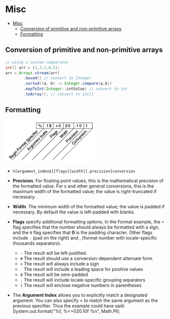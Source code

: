 # Misc

- [Misc](#misc)
  - [Conversion of primitive and non-primitive arrays](#conversion-of-primitive-and-non-primitive-arrays)
  - [Formatting](#formatting)

## Conversion of primitive and non-primitive arrays

```java
// using a custom comparator
int[] arr = {1,3,2,8,5};
arr = Arrays.stream(arr)
        .boxed() // convert to Integer
        .sorted((a, b) -> Integer.compare(a,b))
        .mapToInt(Integer::intValue) // convert to int
        .toArray(); // convert to int[]
```

## Formatting

![Java Formatting](assets/string-formatting.gif)

- `%[argument_index$][flags][width][.precision]conversion`

- **Precision**. For floating point values, this is the mathematical precision of the formatted value. For s and other general conversions, this is the maximum width of the formatted value; the value is right-truncated if necessary.
- **Width**. The minimum width of the formatted value; the value is padded if necessary. By default the value is left-padded with blanks.
- **Flags** specify additional formatting options. In the Format example, the `+` flag specifies that the number should always be formatted with a sign, and the `0` flag specifies that **0** is the padding character. Other flags include `-` (pad on the right) and , (format number with locale-specific thousands separators).
  - `-` The result will be left-justified.
  - `#` The result should use a conversion-dependent alternate form
  - `+` The result will always include a sign
  - ` ` The result will include a leading space for positive values
  - `0` The result will be zero-padded
  - `,` The result will include locale-specific grouping separators
  - `(` The result will enclose negative numbers in parentheses
- The **Argument Index** allows you to explicitly match a designated argument. You can also specify < to match the same argument as the previous specifier. Thus the example could have said: System.out.format("%f, %<+020.10f %n", Math.PI);
